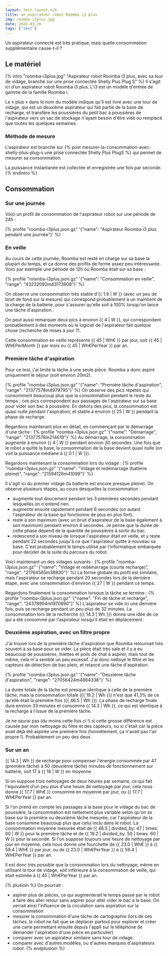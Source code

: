 ```yaml
---
layout: test-layout.njk 
title: un aspirateur robot Roomba i3 plus
img: roomba-i3plus.jpg
date: 2024-03-26
tags: ['test']
---
```


Un aspirateur connecté est très pratique, mais quelle consommation supplémentaire cause-t-il ?
<!-- excerpt -->

## Le matériel
{% intro "roomba-i3plus.jpg" "Aspirateur robot Roomba i3 plus, avec sa tour de vidage, branché sur une prise connectée Shelly Plus Plug S" %}
Il s'agit ici d'un aspirateur robot Roomba i3 plus. L'i3 est un modèle d'entrée de gamme de la famille Roomba i.

Le « plus » dans le nom du modèle indique qu'il est livré avec une tour de vidage, qui est un deuxième aspirateur qui fait partie de la base de recharge, et transfère les poussières du petit bac à poussières de l'aspirateur vers un sac de stockage n'ayant besoin d'être vidé ou remplacé que toutes les quelques semaines.

### Méthode de mesure

L'aspirateur est branché sur {% post mesurer-la-consommation-avec-shelly-plus-plug-s une prise connectée Shelly Plus PlugS %} qui permet de mesurer sa consommation.

La puissance instantanée est collectée et enregistrée une fois par seconde.
{% endintro %}

## Consommation

### Sur une journée

Voici un profil de consommation de l'aspirateur robot sur une période de 24h :

{% profile "roomba-i3plus.json.gz" '{"name": "Aspirateur Roomba i3 plus pendant une journée"}' %}

### En veille

Au cours de cette journée, Roomba est resté en charge sur sa base la plupart du temps, et ça donne des profils de forme assez peu intéressante. Voici par exemple une période de 12h où Roomba était sur sa base :

{% profile "roomba-i3plus.json.gz" '{"name": "Consommation en veille", "range": "43232092m43173908"}' %}

On observe une consommation très stable d'{{ 1.9 | W }} (avec un peu de bruit de fond sur la mesure) qui correspond probablement à un maintient de la charge de la batterie, pour s'assurer qu'elle soit à 100% lorsqu'on lance une tâche d'aspiration.

On peut aussi remarquer deux pics à environ {{ 4 | W }}, qui correspondent probablement à des moments où le logiciel de l'aspirateur fait quelque chose (recherche de mises à jour ?).

Cette consommation en veille représente {{ 45 | Wh€ }} par jour, soit {{ 45 | Wh€PerMonth }} par mois ou {{ 45 | Wh€PerYear }} par an.

### Première tâche d'aspiration

Pour ce test, j'ai limité la tâche à une seule pièce. Roomba a donc aspiré uniquement le séjour (soit environ 20m2).

{% profile "roomba-i3plus.json.gz" '{"name": "Première tâche d\'aspiration", "range": "21377578m4979795"}' %}
 On observe des pics répétés qui consomment beaucoup plus que la consommation pendant le reste du temps ; ces pics correspondent aux passages de l'aspirateur sur sa base pour vider son bac à poussière. En dehors des pics, la consommation est quasi nulle pendant l'aspiration, et stable à environ {{ 25 | W }} pendant la phase de recharge.

Regardons maintenant plus en détail, en commençant par le démarrage d'une tâche :
{% profile "roomba-i3plus.json.gz" '{"name": "Démarrage", "range": "21377578m214618"}' %}
Au démarrage, la consommation augmente à environ {{ 4 | W }} pendant environ 30 secondes. Une fois que le robot a quitté la base, la consommation de la base devient quasi nulle (on voit la puissance médiane à {{ 0.1 | W }}).

Regardons maintenant la consommation lors du vidage :
{% profile "roomba-i3plus.json.gz" '{"name": "Vidage et redémarrage (batterie pleine)", "range": "21594126m41099"}' %}

Il s'agit ici du premier vidage (la batterie est encore presque pleine). On observe plusieurs étapes, au cours desquelles la consommation :
- augmente tout doucement pendant les 3 premières secondes pendant lesquelles on n'entend rien.
- augmente ensuite rapidement pendant 6 secondes (on autant l'aspirateur de la base qui fonctionne de plus en plus fort).
- reste à son maximum (avec un bruit d'aspirateur de la base également à son maximum) pendant environ 4 secondes. Je pense que la durée de cette phase dépend de la quantité de poussières à sortir du bac.
- redescend à son niveau de lorsque l'aspirateur était en veille, et y reste pendant 22 secondes jusqu'à ce que l'aspirateur quitte à nouveau sa base. C'est probablement le temps utilisé par l'informatique embarquée pour décider de la suite du parcours du robot.

Voici maintenant un des vidages suivants :
{% profile "roomba-i3plus.json.gz" '{"name": "Vidage et redémarrage (courte recharge)", "range": "21764565m38830"}' %}
La forme globale du profil est similaire, mais l'aspirateur se recharge pendant 20 secondes lors de la dernière étape, avec une consommation d'environ {{ 27 | W }} pendant ce temps.

Regardons finalement la consommation lorsque la tâche se termine :
{% profile "roomba-i3plus.json.gz" '{"name": "Fin de tâche et recharge", "range": "24378994m1970890"}' %}
L'aspirateur se vide ici une dernière fois, puis se recharge pendant un peu plus de 32 minutes. La consommation lors de la recherche ({{ 14.3 | Wh }}) donne une idée de ce qui a été consommé par l'aspirateur lorsqu'il était en déplacement.

### Deuxième aspiration, avec un filtre propre

J'ai trouvé lors de la première tâche d'aspiration que Roomba retournait très souvent à sa base pour se vider. La pièce était très sale et il y a eu beaucoup de poussières, miettes et poils de chat à aspirer, mais tout de même, cela m'a semblé un peu excessif. J'ai donc nettoyé le filtre et les capteurs de détection de bac plein, et relancé une tâche d'aspiration.

{% profile "roomba-i3plus.json.gz" '{"name": "Deuxième tâche d\'aspiration", "range": "27056424m4864338"}' %}

La durée totale de la tâche est presque identique à celle de la première tâche, mais la consommation totale ({{ 19.2 | Wh }}) n'est que 41,3% de ce qu'elle était la première fois ({{ 46.5 | Wh }}). La phase de recharge finale dure environ 33 minutes et consomme {{ 14.3 | Wh }}, ce qui est identique à la recharge à l'issue de la première tâche.

Je ne saurai pas (du moins cette fois ci !) si cette grosse différence est causée par mon nettoyage du filtre et des capteurs, ou si c'était car la pièce avait déjà été aspirée une première fois (honnêtement, ça n'avait pas l'air propre !). Probablement un peu des deux.

### Sur un an

{{ 14.3 | Wh }} de recharge pour compenser l'énergie consommée par 47 (première tâche) à 50 (deuxième tâche) minutes de fonctionnement sur batterie, soit 17 à {{ 18 | W }} en moyenne.

Si on suppose trois nettoyages de deux heures par semaine, ce qui fait l'équivalent d'un peu plus d'une heure de nettoyage par jour, cela nous donne {{ 17.7 | Wh€ }} consommé en moyenne par jour, ou {{ 17.7 | Wh€PerYear }} par an.

Si l'on prend en compte les passages à la base pour le vidage du bac de poussière, la consommation est nettement plus variable selon qu'on se base sur la première ou deuxième tâche mesurée, car l'aspirateur de la base consomme beaucoup plus que celui inclu dans le robot. La consommation moyenne mesurée était de {{ 46.5 | divided_by: 47 | times: 60 | W }} pour la première tâche et de {{ 19.2 | divided_by: 50 | times: 60 | W }} pour la seconde. Si l'on suppose toujours une heure de nettoyage par jour en moyenne, cela nous donne une fourchette de {{ 23.0 | Wh€ }} à {{ 59.4 | Wh€ }} par jour, ou de {{ 23.0 | Wh€PerYear }} à {{ 59.4 | Wh€PerYear }} par an.

Il est donc très possible que la consommation lors du nettoyage, même en utilisant la tour de vidage, soit inférieure à la consommation de veille, qui était estimée à {{ 45 | Wh€PerYear }} par an.

{% plusloin %}
On pourrait :
- aspirer plus de pièces, ce qui augmenterait le temps passé par le robot à faire des aller retour sans aspirer pour aller vider le bac à la base. On verrait ainsi l'influence de la circulation sans aspiration sur la consommation
- mesurer la consommation d'une tâche de cartographie (lors de ces tâches, le robot ne fait que se déplacer partout pour explorer et créer une carte permettant ensuite depuis l'appli sur le téléphone de demander l'aspiration d'une pièce en particulier)
- comparer avec un aspirateur similaire sans tour de vidage.
- comparer avec d'autres modèles, ou d'autres marques d'aspirateurs robot.
{% endplusloin %}
